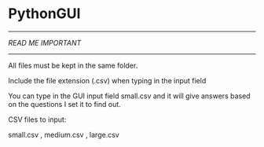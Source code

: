 # PythonGUI
*******************
*READ ME IMPORTANT* 
*******************

All files must be kept in the same folder.

Include the file extension (.csv) when typing in the input field

You can type in the GUI input field small.csv and it will give answers based on the questions I set it to find out. 

CSV files to input:

small.csv ,
medium.csv ,
large.csv
